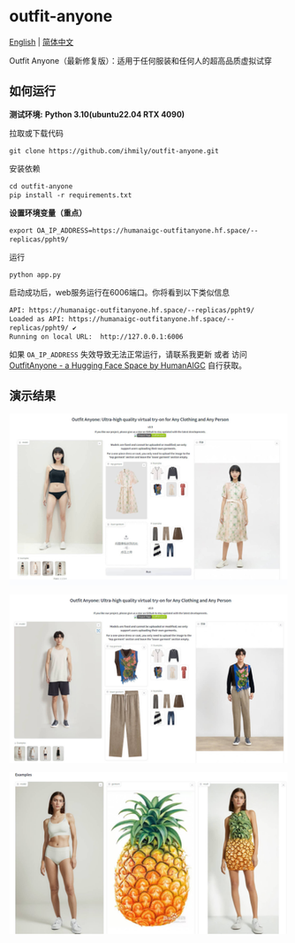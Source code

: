 # outfit-anyone
[English](https://github.com/ihmily/outfit-anyone/blob/main/README.md)  | [简体中文](https://github.com/ihmily/outfit-anyone/blob/main/README_CN.md)

Outfit Anyone（最新修复版）：适用于任何服装和任何人的超高品质虚拟试穿



## 如何运行

**测试环境:**  **Python 3.10(ubuntu22.04 RTX 4090)**

拉取或下载代码

```
git clone https://github.com/ihmily/outfit-anyone.git
```

安装依赖

```
cd outfit-anyone
pip install -r requirements.txt
```

**设置环境变量（重点）**

```
export OA_IP_ADDRESS=https://humanaigc-outfitanyone.hf.space/--replicas/ppht9/
```

运行

```
python app.py
```

启动成功后，web服务运行在6006端口。你将看到以下类似信息

```
API: https://humanaigc-outfitanyone.hf.space/--replicas/ppht9/
Loaded as API: https://humanaigc-outfitanyone.hf.space/--replicas/ppht9/ ✔
Running on local URL:  http://127.0.0.1:6006
```

如果 `OA_IP_ADDRESS` 失效导致无法正常运行，请联系我更新 或者 访问[OutfitAnyone - a Hugging Face Space by HumanAIGC](https://huggingface.co/spaces/HumanAIGC/OutfitAnyone) 自行获取。



## 演示结果

![screenshot_image](./images/Snipaste_2024-04-18_19-06-02.jpg)

![screenshot_image](./images/Snipaste_2024-04-18_19-13-52.jpg)

![screenshot_image](./images/Snipaste_2024-04-18_19-11-35.jpg)



